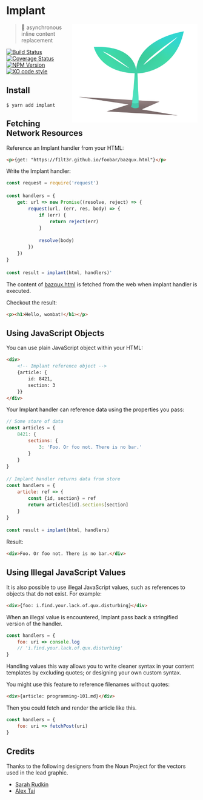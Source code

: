 # Implant

<img align="right" height="260" src="implant-logo.png">

> 🌱  asynchronous inline content replacement

[![Build Status](https://travis-ci.org/F1LT3R/implant.svg?branch=master)](https://travis-ci.org/F1LT3R/implant)
[![Coverage Status](https://coveralls.io/repos/github/F1LT3R/implant/badge.svg?branch=master)](https://coveralls.io/github/F1LT3R/implant?branch=master)
[![NPM Version](https://img.shields.io/npm/v/implant.svg)](https://www.npmjs.com/package/implant)
[![XO code style](https://img.shields.io/badge/code_style-XO-5ed9c7.svg)](https://github.com/sindresorhus/xo)

## Install

```
$ yarn add implant
```

## Fetching Network Resources

Reference an Implant handler from your HTML:

```html
<p>{get: "https://f1lt3r.github.io/foobar/bazqux.html"}</p>
```

Write the Implant handler:

```js
const request = require('request')

const handlers = {
    get: url => new Promise((resolve, reject) => {
        request(url, (err, res, body) => {
            if (err) {
                return reject(err)
            }

            resolve(body)
        })
    })
}

const result = implant(html, handlers)'
```

The content of [bazqux.html](https://f1lt3r.github.io/foobar/bazqux.html) is fetched from the web when implant handler is executed.

Checkout the result:

```html
<p><h1>Hello, wombat!</h1></p>
```

## Using JavaScript Objects

You can use plain JavaScript object within your HTML:

```html
<div>
    <!-- Implant reference object -->
    {article: {
        id: 8421,
        section: 3
    }}
</div>
```

Your Implant handler can reference data using the properties you pass: 

```js
// Some store of data
const articles = {
    8421: {
        sections: {
            3: 'Foo. Or foo not. There is no bar.'
        }
    }
}

// Implant handler returns data from store
const handlers = {
    article: ref => {
        const {id, section} = ref
        return articles[id].sections[section]
    }
}

const result = implant(html, handlers)
```

Result:

```html
<div>Foo. Or foo not. There is no bar.</div>
```

## Using Illegal JavaScript Values

It is also possible to use illegal JavaScript values, such as references to objects that do not exist. For example:

```html
<div>{foo: i.find.your.lack.of.qux.disturbing}</div>
```

When an illegal value is encountered, Implant pass back a stringified version of the handler.

```js
const handlers = {
    foo: uri => console.log
    // 'i.find.your.lack.of.qux.disturbing'
}
```

Handling values this way allows you to write cleaner syntax in your content templates by excluding quotes; or designing your own custom syntax.

You might use this feature to reference filenames without quotes:

```html
<div>{article: programming-101.md}</div>
```

Then you could fetch and render the article like this.

```js
const handlers = {
    foo: uri => fetchPost(uri)
}
```

## Credits

Thanks to the following designers from the Noun Project for the vectors used in the lead graphic.

- [Sarah Rudkin](https://thenounproject.com/sarahdrudkin/)
- [Alex Tai](https://thenounproject.com/sandorsz/)